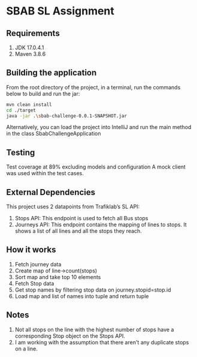 # SBAB SL Assignment

## Requirements
1. JDK 17.0.4.1
2. Maven 3.8.6
## Building the application
From the root directory of the project, in a terminal, run the commands below to build and run the jar:
```bash
mvn clean install
cd ./target
java -jar .\sbab-challenge-0.0.1-SNAPSHOT.jar
```

Alternatively, you can load the project into IntelliJ and run the main method in the class SbabChallengeApplication

## Testing
Test coverage at 89% excluding models and configuration
A mock client was used within the test cases.

## External Dependencies
This project uses 2 datapoints from Trafiklab’s SL API:
1. Stops API: This endpoint is used to fetch all Bus stops
2. Journeys API: This endpoint contains the mapping of lines to stops. It shows a list of all lines and all the stops they reach.

## How it works
1. Fetch journey data
2. Create map of line->count(stops)
3. Sort map and take top 10 elements
4. Fetch Stop data
5. Get stop names by filtering stop data on journey.stopid=stop.id
6. Load map and list of names into tuple and return tuple

## Notes
1. Not all stops on the line with the highest number of stops have a corresponding Stop object on the Stops API.
2. I am working with the assumption that there aren't any duplicate stops on a line.